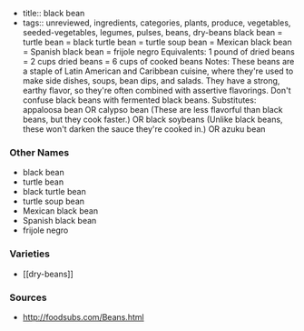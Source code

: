 - title:: black bean
- tags:: unreviewed, ingredients, categories, plants, produce, vegetables, seeded-vegetables, legumes, pulses, beans, dry-beans
black bean = turtle bean = black turtle bean = turtle soup bean = Mexican black bean = Spanish black bean = frijole negro Equivalents: 1 pound of dried beans = 2 cups dried beans = 6 cups of cooked beans Notes: These beans are a staple of Latin American and Caribbean cuisine, where they're used to make side dishes, soups, bean dips, and salads. They have a strong, earthy flavor, so they're often combined with assertive flavorings. Don't confuse black beans with fermented black beans. Substitutes: appaloosa bean OR calypso bean (These are less flavorful than black beans, but they cook faster.) OR black soybeans (Unlike black beans, these won't darken the sauce they're cooked in.) OR azuku bean

### Other Names

* black bean
* turtle bean
* black turtle bean
* turtle soup bean
* Mexican black bean
* Spanish black bean
* frijole negro

### Varieties

* [[dry-beans]]

### Sources
* http://foodsubs.com/Beans.html
